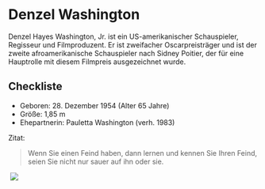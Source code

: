 # Denzel Washington

Denzel Hayes Washington, 
Jr. ist ein US-amerikanischer Schauspieler, Regisseur und Filmproduzent. 
Er ist zweifacher Oscarpreisträger und ist der zweite afroamerikanische Schauspieler nach Sidney Poitier, 
der für eine Hauptrolle mit diesem Filmpreis ausgezeichnet wurde.

## Checkliste
* Geboren: 28. Dezember 1954 (Alter 65 Jahre)
* Größe: 1,85 m
* Ehepartnerin: Pauletta Washington (verh. 1983)

Zitat:
> Wenn Sie einen Feind haben, dann lernen und kennen Sie Ihren Feind, seien Sie nicht nur sauer auf ihn oder sie.

<img scr="https://otakukart.com/wp-content/uploads/2020/04/Denzel-Washington.jpeg"/> 
<img src="https://upload.wikimedia.org/wikipedia/commons/3/3f/Edward_Snowden_2013-10-9_%281%29_%28cropped%29.jpg"/>
